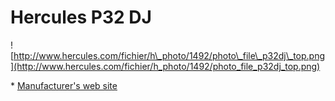 # Hercules P32 DJ

![http://www.hercules.com/fichier/h\_photo/1492/photo\_file\_p32dj\_top.png](http://www.hercules.com/fichier/h_photo/1492/photo_file_p32dj_top.png)

\* [Manufacturer's web
site](http://www.hercules.com/uk/advanced-controllers/bdd/p/258/hercules-p32-dj/)
